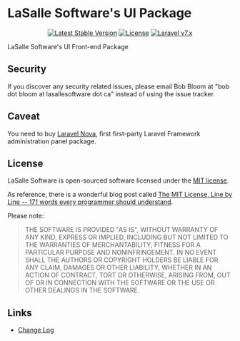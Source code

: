 # LaSalle Software's UI Package

<p align="center">
<a href="https://packagist.org/packages/lasallesoftware/ls-lasalleuifrontend-pkg"><img src="https://poser.pugx.org/lasallesoftware/ls-lasalleuifrontend-pkg/v/stable.svg" alt="Latest Stable Version"></a>
<a href="https://packagist.org/packages/lasallesoftware/ls-lasalleuifrontend-pkg"><img src="https://poser.pugx.org/lasallesoftware/ls-lasalleuifrontend-pkg/license.svg" alt="License"></a>
<a href="https://laravel.com/"><img src="https://img.shields.io/badge/Laravel-v7-brightgreen.svg?style=flat-square" alt="Laravel v7.x"></a> 
</p>

LaSalle Software's UI Front-end Package

## Security

If you discover any security related issues, please email Bob Bloom at "bob dot bloom at lasallesoftware dot ca" instead of using the issue tracker.

## Caveat

You need to buy [Laravel Nova](https://nova.laravel.com/), first first-party Laravel Framework administration panel package.

## License

LaSalle Software is open-sourced software licensed under the [MIT license](https://opensource.org/licenses/MIT).

As reference, there is a wonderful blog post called [The MIT License, Line by Line -- 171 words every programmer should understand](https://writing.kemitchell.com/2016/09/21/MIT-License-Line-by-Line.html).

Please note:
>THE SOFTWARE IS PROVIDED "AS IS", WITHOUT WARRANTY OF ANY KIND, EXPRESS OR IMPLIED, INCLUDING BUT NOT LIMITED TO THE WARRANTIES OF MERCHANTABILITY, FITNESS FOR A PARTICULAR PURPOSE AND NONINFRINGEMENT. IN NO EVENT SHALL THE AUTHORS OR COPYRIGHT HOLDERS BE LIABLE FOR ANY CLAIM, DAMAGES OR OTHER LIABILITY, WHETHER IN AN ACTION OF CONTRACT, TORT OR OTHERWISE, ARISING FROM, OUT OF OR IN CONNECTION WITH THE SOFTWARE OR THE USE OR OTHER DEALINGS IN THE SOFTWARE.

## Links

* [Change Log](CHANGELOG.md)
